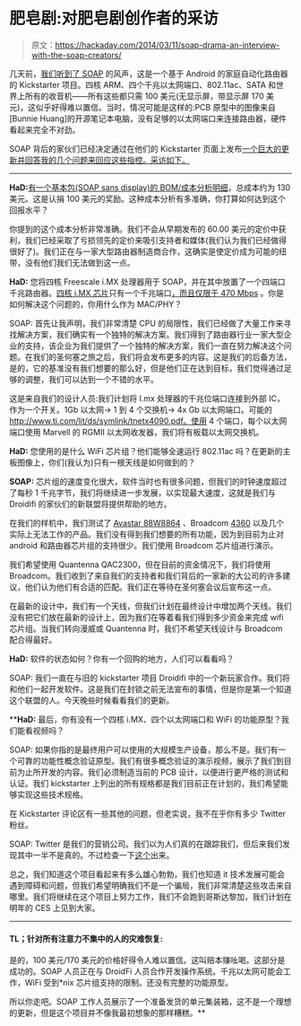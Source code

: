# 肥皂剧:对肥皂剧创作者的采访

> 原文：<https://hackaday.com/2014/03/11/soap-drama-an-interview-with-the-soap-creators/>

几天前，[我们听到了 SOAP](http://hackaday.com/2014/03/07/soap-the-home-automation-router-and-kickstarter-scam/) 的风声，这是一个基于 Android 的家庭自动化路由器的 Kickstarter 项目。四核 ARM、四个千兆以太网端口、802.11ac、SATA 和世界上所有的收音机——所有这些都只需 100 美元(无显示屏，带显示屏 170 美元)，这似乎好得难以置信。当时，情况可能是这样的:PCB 原型中的图像来自[Bunnie Huang]的开源笔记本电脑，没有足够的以太网端口来连接路由器，硬件看起来完全不对劲。

SOAP 背后的家伙们已经决定通过在他们的 Kickstarter 页面上发布[一个巨大的更新并回答我的几个问题来回应这些指控。采访如下。](https://www.kickstarter.com/projects/soaprouter/soap-first-smart-router-w-touch-display-powered-by/posts/773725)

* * *

**HaD:**[有一个基本包(SOAP sans display)的 BOM/成本分析明细](https://www.kickstarter.com/projects/soaprouter/soap-first-smart-router-w-touch-display-powered-by/comments?cursor=6033963#comment-6033962)，总成本约为 130 美元。这是认捐 100 美元的奖励。这种成本分析有多准确，你打算如何达到这个回报水平？

你提到的这个成本分析非常准确。我们不会从早期发布的 60.00 美元的定价中获利，我们已经采取了亏损领先的定价来吸引支持者和媒体(我们认为我们已经做得很好了)。我们正在与一家大型路由器制造商合作，这确实是使定价成为可能的纽带，没有他们我们无法做到这一点。

**HaD:** 您将四核 Freescale i.MX 处理器用于 SOAP，并在其中放置了一个四端口千兆路由器。[四核 i.MX 芯片](http://www.freescale.com/webapp/sps/site/prod_summary.jsp?code=i.MX6Q&nodeId=018rH3ZrDRB24A&tab=Buy_Parametric_Tab&fromSearch=false)只有一个千兆端口[，而且仅限于 470 Mbps](http://hackaday.com/2014/03/07/soap-the-home-automation-router-and-kickstarter-scam/?preview=true&preview_id=116659&preview_nonce=7f710b7ad2) 。你是如何解决这个问题的，你用什么作为 MAC/PHY？

SOAP: 首先让我声明，我们非常清楚 CPU 的局限性，我们已经做了大量工作来寻找解决方案，我们确实有一个独特的解决方案。我们得到了路由器行业一家大型企业的支持，该企业为我们提供了一个独特的解决方案，我们一直在努力解决这个问题。在我们的圣何塞之旅之后，我们将会发布更多的内容。这是我们的后备方法，是的，它的基准没有我们想要的那么好，但是他们正在达到目标，我们觉得通过足够的调整，我们可以达到一个不错的水平。

这是来自我们的设计人员:我们计划将 I.mx 处理器的千兆位端口连接到外部 IC，作为一个开关。1Gb 以太网-> 1 到 4 个交换机-> 4x Gb 以太网端口。可能的 http://www.ti.com/lit/ds/symlink/tnetx4090.pdf。使用 4 个端口，每个以太网端口使用 Marvell 的 RGMII 以太网收发器，我们将有板载以太网交换机。

**HaD:** 您使用的是什么 WiFi 芯片组？他们能够全速运行 802.11ac 吗？在更新的主板图像上，你们(我认为)只有一根天线是如何做到的？

**SOAP:** 芯片组的速度变化很大，软件当时也有很多问题，但我们的时钟速度超过了每秒 1 千兆字节，我们将继续进一步发展，以实现最大速度，这就是我们与 Droidifi 的家伙们的新联盟将提供帮助的地方。

在我们的样机中，我们测试了 [Avastar 88W8864](http://www.marvell.com/wireless/avastar/88W8864/) 、Broadcom [4360](http://www.broadcom.com/products/Wireless-LAN/802.11-Wireless-LAN-Solutions/BCM4360) 以及几个实际上无法工作的产品。我们没有得到我们想要的所有功能，因为到目前为止对 android 和路由器芯片组的支持很少。我们使用 Broadcom 芯片组进行演示。

我们希望使用 Quantenna QAC2300，但在目前的资金情况下，我们将使用 Broadcom。我们收到了来自我们的支持者和我们背后的一家新的大公司的许多建议，他们认为他们有合适的匹配。我们正在等待在圣何塞会议后宣布这一点。

在最新的设计中，我们有一个天线，但我们计划在最终设计中增加两个天线。我们没有把它们放在最新的设计上，因为我们在等着看我们得到多少资金来完成 wifi 芯片组。当我们转向漫威或 Quantenna 时，我们不希望天线设计与 Broadcom 配合得最好。

**HaD:** 软件的状态如何？你有一个回购的地方，人们可以看看吗？

SOAP: 我们一直在与旧的 kickstarter 项目 Droidifi 中的一个新玩家合作。我们将和他们一起开发软件。这是我们在封锁之前无法宣布的事情，但是你是第一个知道这个联盟的人。今天晚些时候看看我们的更新。

 ****HaD:** 最后，你有没有一个四核 i.MX、四个以太网端口和 WiFi 的功能原型？我们能看视频吗？

SOAP: 如果你指的是最终用户可以使用的大规模生产设备，那么不是。我们有一个可靠的功能性概念验证原型。我们有很多概念验证的演示视频，展示了我们到目前为止所开发的内容。我们必须制造当前的 PCB 设计，以便进行更严格的测试和认证。我们 kickstarter 上列出的所有规格都是我们目前正在计划的，我们希望能够实现这些技术规格。

在 Kickstarter 评论区有一些其他的问题，但老实说，我不在乎你有多少 Twitter 粉丝。

SOAP: Twitter 是我们的营销公司。我们以为人们真的在跟踪我们，但后来我们发现其中一半不是真的。不过检查一下[这个](http://www.dailymail.co.uk/news/article-2430875/Barack-Obama-19-5m-fake-Twitter-followers.html)出来。

总之，我们知道这个项目看起来有多么雄心勃勃，我们也知道 it 技术发展可能会遇到障碍和问题，但我们希望明确我们不是一个骗局，我们非常清楚这些攻击来自哪里。我们将继续在这个项目上努力工作，我们不会跑到哥斯达黎加，我们计划在明年的 CES 上见到大家。

* * *

#### TL；针对所有注意力不集中的人的灾难恢复:

是的，100 美元/170 美元的价格好得令人难以置信。这叫赔本赚吆喝。这部分是成功的。SOAP 人员正在与 DroidFi 人员合作开发操作系统。千兆以太网可能会工作，WiFi 受到*nix 芯片组支持的限制。还没有完整的功能原型。

所以你走吧。SOAP 工作人员展示了一个准备发货的单元集装箱，这不是一个理想的更新，但是这个项目并不像我最初想象的那样糟糕。**
